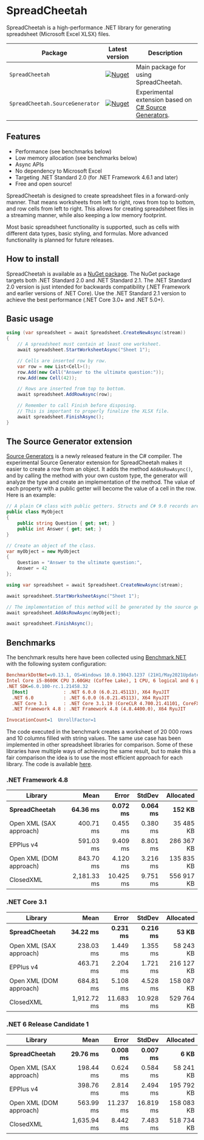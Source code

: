 # SpreadCheetah

SpreadCheetah is a high-performance .NET library for generating spreadsheet (Microsoft Excel XLSX) files.

| Package | Latest version | Description |
| ------- | -------------- | ----------- |
| `SpreadCheetah` | [![Nuget](https://img.shields.io/nuget/v/SpreadCheetah)](https://www.nuget.org/packages/SpreadCheetah) | Main package for using SpreadCheetah.
| `SpreadCheetah.SourceGenerator` | [![Nuget](https://img.shields.io/nuget/v/SpreadCheetah.SourceGenerator)](https://www.nuget.org/packages/SpreadCheetah.SourceGenerator) | Experimental extension based on [C# Source Generators](https://devblogs.microsoft.com/dotnet/introducing-c-source-generators).


## Features
- Performance (see benchmarks below)
- Low memory allocation (see benchmarks below)
- Async APIs
- No dependency to Microsoft Excel
- Targeting .NET Standard 2.0 (for .NET Framework 4.6.1 and later)
- Free and open source!

SpreadCheetah is designed to create spreadsheet files in a forward-only manner.
That means worksheets from left to right, rows from top to bottom, and row cells from left to right.
This allows for creating spreadsheet files in a streaming manner, while also keeping a low memory footprint.

Most basic spreadsheet functionality is supported, such as cells with different data types, basic styling, and formulas. More advanced functionality is planned for future releases.

## How to install
SpreadCheetah is available as a [NuGet package](https://www.nuget.org/packages/SpreadCheetah). The NuGet package targets both .NET Standard 2.0 and .NET Standard 2.1.
The .NET Standard 2.0 version is just intended for backwards compatibility (.NET Framework and earlier versions of .NET Core). Use the .NET Standard 2.1 version to achieve the best performance (.NET Core 3.0+ and .NET 5.0+).


## Basic usage
```cs
using (var spreadsheet = await Spreadsheet.CreateNewAsync(stream))
{
    // A spreadsheet must contain at least one worksheet.
    await spreadsheet.StartWorksheetAsync("Sheet 1");

    // Cells are inserted row by row.
    var row = new List<Cell>();
    row.Add(new Cell("Answer to the ultimate question:"));
    row.Add(new Cell(42));

    // Rows are inserted from top to bottom.
    await spreadsheet.AddRowAsync(row);

    // Remember to call Finish before disposing.
    // This is important to properly finalize the XLSX file.
    await spreadsheet.FinishAsync();
}
```

## The Source Generator extension
[Source Generators](https://devblogs.microsoft.com/dotnet/introducing-c-source-generators) is a newly released feature in the C# compiler. The experimental Source Generator extension for SpreadCheetah makes it easier to create a row from an object. It adds the method `AddAsRowAsync()`, and by calling the method with your own custom type, the generator will analyze the type and create an implementation of the method. The value of each property with a public getter will become the value of a cell in the row. Here is an example:
```cs
// A plain C# class with public getters. Structs and C# 9.0 records are also supported.
public class MyObject
{
    public string Question { get; set; }
    public int Answer { get; set; }
}
```

```cs
// Create an object of the class.
var myObject = new MyObject
{
    Question = "Answer to the ultimate question:",
    Answer = 42
};

using var spreadsheet = await Spreadsheet.CreateNewAsync(stream);

await spreadsheet.StartWorksheetAsync("Sheet 1");

// The implementation of this method will be generated by the source generator.
await spreadsheet.AddAsRowAsync(myObject);

await spreadsheet.FinishAsync();
```

## Benchmarks
The benchmark results here have been collected using [Benchmark.NET](https://github.com/dotnet/benchmarkdotnet) with the following system configuration:

``` ini
BenchmarkDotNet=v0.13.1, OS=Windows 10.0.19043.1237 (21H1/May2021Update)
Intel Core i5-8600K CPU 3.60GHz (Coffee Lake), 1 CPU, 6 logical and 6 physical cores
.NET SDK=6.0.100-rc.1.21458.32
  [Host]             : .NET 6.0.0 (6.0.21.45113), X64 RyuJIT
  .NET 6.0           : .NET 6.0.0 (6.0.21.45113), X64 RyuJIT
  .NET Core 3.1      : .NET Core 3.1.19 (CoreCLR 4.700.21.41101, CoreFX 4.700.21.41603), X64 RyuJIT
  .NET Framework 4.8 : .NET Framework 4.8 (4.8.4400.0), X64 RyuJIT

InvocationCount=1  UnrollFactor=1  
```

The code executed in the benchmark creates a worksheet of 20 000 rows and 10 columns filled with string values. The same use case has been implemented in other spreadsheet libraries for comparison.
Some of these libraries have multiple ways of achieving the same result, but to make this a fair comparison the idea is to use the most efficient approach for each library. The code is available [here](https://github.com/sveinungf/spreadcheetah/blob/main/SpreadCheetah.Benchmark/Benchmarks/StringCells.cs).


### .NET Framework 4.8

|                    Library |         Mean |        Error |       StdDev |  Allocated |
|----------------------------|-------------:|-------------:|-------------:|-----------:|
|          **SpreadCheetah** | **64.36 ms** | **0.072 ms** | **0.064 ms** | **152 KB** |
|    Open XML (SAX approach) |    400.71 ms |     0.455 ms |     0.380 ms |  35 485 KB |
|                  EPPlus v4 |    591.03 ms |     9.409 ms |     8.801 ms | 286 367 KB |
|    Open XML (DOM approach) |    843.70 ms |     4.120 ms |     3.216 ms | 135 835 KB |
|                  ClosedXML |  2,181.33 ms |    10.425 ms |     9.751 ms | 556 917 KB |


### .NET Core 3.1

|                    Library |         Mean |        Error |       StdDev |  Allocated |
|----------------------------|-------------:|-------------:|-------------:|-----------:|
|          **SpreadCheetah** | **34.22 ms** | **0.231 ms** | **0.216 ms** |  **53 KB** |
|    Open XML (SAX approach) |    238.03 ms |     1.449 ms |     1.355 ms |  58 243 KB |
|                  EPPlus v4 |    463.71 ms |     2.204 ms |     1.721 ms | 216 127 KB |
|    Open XML (DOM approach) |    684.81 ms |     5.108 ms |     4.528 ms | 158 087 KB |
|                  ClosedXML |  1,912.72 ms |    11.683 ms |    10.928 ms | 529 764 KB |


### .NET 6 Release Candidate 1

|                    Library |         Mean |        Error |       StdDev |  Allocated |
|----------------------------|-------------:|-------------:|-------------:|-----------:|
|          **SpreadCheetah** | **29.76 ms** | **0.008 ms** | **0.007 ms** |   **6 KB** |
|    Open XML (SAX approach) |    198.44 ms |     0.624 ms |     0.584 ms |  58 241 KB |
|                  EPPlus v4 |    398.76 ms |     2.814 ms |     2.494 ms | 195 792 KB |
|    Open XML (DOM approach) |    563.99 ms |    11.237 ms |    16.819 ms | 158 083 KB |
|                  ClosedXML |  1,635.94 ms |     8.442 ms |     7.483 ms | 518 734 KB |
